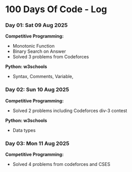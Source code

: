 # 100 Days Of Code - Log

### Day 01: Sat 09 Aug 2025

**Competitive Programming:**
  - Monotonic Function
  - Binary Search on Answer
  - Solved 3 problems from Codeforces

**Python: w3schools**
  - Syntax, Comments, Variable, 

### Day 02: Sun 10 Aug 2025

**Competitive Programming:**
  - Solved 2 problems including Codeforces div-3 contest

**Python: w3schools**
  - Data types

### Day 03: Mon 11 Aug 2025

**Competitive Programming:**
  - Solved 4 problems from codeforces and CSES

